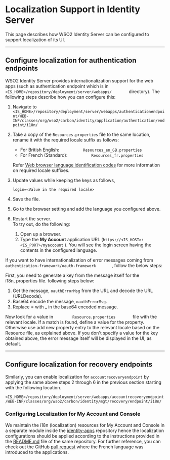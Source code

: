 # Localization Support in Identity Server

This page describes how WSO2 Identity Server can be configured to
support localization of its UI.

---

## Configure localization for authentication endpoints

WSO2 Identity Server provides internationalization support for the web
apps (such as authentication endpoint which is in
`         <IS_HOME>/repository/deployment/server/webapps/        `
directory). The following steps describe how you can configure this:

1.  Navigate to
    `          <IS_HOME>/repository/deployment/server/webapps/authenticationendpoint/WEB-INF/classes/org/wso2/carbon/identity/application/authentication/endpoint/i18n/         `
2.  Take a copy of the `Resources.properties` file to the same location,
    rename it with the required locale suffix as follows:
    - For British English:
    `           Resources_en_GB.properties          `  
    - For French (Standard):
    `           Resources_fr.properties          `

    Refer [Web browser language identification
    codes](https://www.metamodpro.com/browser-language-codes) for more
    information on required locale suffixes.

3.  Update values while keeping the keys as follows,  
     ```
     login=<Value in the required locale> 
     ``` 

4.  Save the file.

5.  Go to the browser setting and add the language you configured above.

6.  Restart the server.  
    To try out, do the following:
    1.  Open up a browser.
    2.  Type the **My Account** application URL (`https://<IS_HOST>:<IS_PORT>/myaccount`
        ). You will see the login screen having the contents in the
        configured language.

If you want to have internationalization of error messages coming from
`         authentication-framework/oauth-framework        `, follow the below steps:

First, you need to generate a key from the message itself for the
i18n, properties file. following steps below:

1.  Get the message, `oauthErrorMsg` from the URL and decode the URL (URLDecode).
2.  Base64 encode the message, `oauthErrorMsg`.
3.  Replace = with \_ in the base64 encoded message.

Now look for a value in `         Resource.properties        ` file with
the relevant locale. If a match is found, define a value for the
property. Otherwise use add new property entry to the relevant locale
based on the Resource file, as explained above. If you don't specify a
value for the key obtained above, the error message itself will be
displayed in the UI, as default.

---

## Configure localization for recovery endpoints 

Similarly, you can enable localization for `accountrecoveryendpoint` by
applying the same above steps 2 through 6 in the previous section
starting with the following location.

`<IS_HOME>/repository/deployment/server/webapps/accountrecoveryendpoint/WEB-INF/classes/org/wso2/carbon/identity/mgt/recovery/endpoint/i18n/`

### Configuring Localization for My Account and Console

We maintain the i18n (localization) resources for My Account and Console in a separate module inside the
[identity-apps](https://github.com/wso2/identity-apps/tree/v1.0.558) repository hence the localization configurations
should be applied according to the instructions provided in the
[README.md](https://github.com/wso2/identity-apps/blob/v1.0.558/modules/i18n/README.md) file of the same repository.
For further reference, you can check out the GitHub [pull request](https://github.com/wso2/identity-apps/pull/1225)
where the French language was introduced to the applications.
